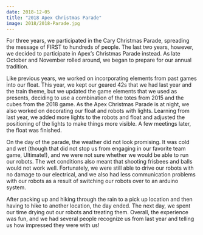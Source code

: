 ```yaml
---
date: 2018-12-05
title: "2018 Apex Christmas Parade"
image: 2018/2018-Parade.jpg
---
```


For three years, we participated in the Cary Christmas Parade, spreading the message of FIRST to hundreds of people. The last two years, however, we decided to participate in Apex’s Christmas Parade instead. As late October and November rolled around, we began to prepare for our annual tradition.

Like previous years, we worked on incorporating elements from past games into our float. This year, we kept our geared 42s that we had last year and the train theme, but we updated the game elements that we used as presents, deciding to use a combination of the totes from 2015 and the cubes from the 2018 game. As the Apex Christmas Parade is at night, we also worked on decorating our float and robots with lights. Learning from last year, we added more lights to the robots and float and adjusted the positioning of the lights to make things more visible. A few meetings later, the float was finished.

On the day of the parade, the weather did not look promising. It was cold and wet (though that did not stop us from engaging in our favorite team game, Ultimate!), and we were not sure whether we would be able to run our robots. The wet conditions also meant that shooting frisbees and balls would not work well. Fortunately, we were still able to drive our robots with no damage to our electrical, and we also had less communication problems with our robots as a result of switching our robots over to an arduino system.

After packing up and hiking through the rain to a pick up location and then having to hike to another location, the day ended. The next day, we spent our time drying out our robots and treating them. Overall, the experience was fun, and we had several people recognize us from last year and telling us how impressed they were with us!
